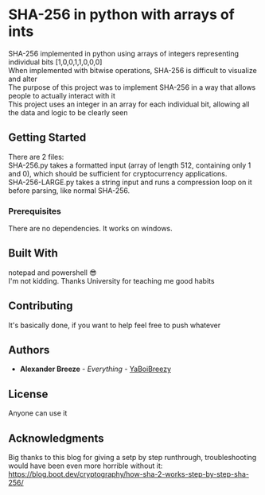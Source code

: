 # SHA-256 in python with arrays of ints

SHA-256 implemented in python using arrays of integers representing individual bits [1,0,0,1,1,0,0,0]<br/>
When implemented with bitwise operations, SHA-256 is difficult to visualize and alter <br/>
The purpose of this project was to implement SHA-256 in a way that allows people to actually interact with it <br/>
This project uses an integer in an array for each individual bit, allowing all the data and logic to be clearly seen

## Getting Started

There are 2 files:<br/>
SHA-256.py takes a formatted input (array of length 512, containing only 1 and 0), which should be sufficient for cryptocurrency applications.<br/>
SHA-256-LARGE.py takes a string input and runs a compression loop on it before parsing, like normal SHA-256.

### Prerequisites

There are no dependencies. It works on windows.<br/>

## Built With

notepad and powershell 😎 <br/>
I'm not kidding. Thanks University for teaching me good habits

## Contributing

It's basically done, if you want to help feel free to push whatever

## Authors

* **Alexander Breeze** - *Everything* - [YaBoiBreezy](https://github.com/YaBoiBreezy)

## License

Anyone can use it

## Acknowledgments

Big thanks to this blog for giving a setp by step runthrough, troubleshooting would have been even more horrible without it: <br/>
https://blog.boot.dev/cryptography/how-sha-2-works-step-by-step-sha-256/

